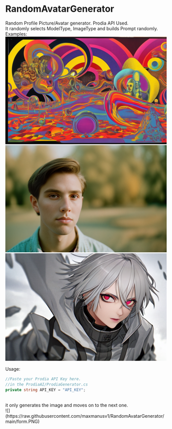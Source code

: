 # RandomAvatarGenerator
Random Profile Picture/Avatar generator. Prodia API Used. <br>
It randomly selects ModelType, ImageType and builds Prompt randomly. 
<br>
Examples:<br> 
![](https://raw.githubusercontent.com/maxmanusv1/RandomAvatarGenerator/main/ImageGenerator/bin/Debug/GeneratedImages/4258a209-9f27-4b39-87dd-7255720a90d1.png)
![](https://raw.githubusercontent.com/maxmanusv1/RandomAvatarGenerator/main/ImageGenerator/bin/Debug/GeneratedImages/40a88f74-17cf-4777-a0e9-e95b9cadadc7.png)
![](https://raw.githubusercontent.com/maxmanusv1/RandomAvatarGenerator/main/ImageGenerator/bin/Debug/GeneratedImages/63e5efd5-695a-4a65-855d-06483fab5e60.png)

Usage: 
```csharp
//Paste your Prodia API Key here. 
//in the ProdiaAI/ProdiaGenerator.cs
private string API_KEY = "API_KEY";
``` 
<br>
it only generates the image and moves on to the next one. 
<br>
![](https://raw.githubusercontent.com/maxmanusv1/RandomAvatarGenerator/main/form.PNG)
